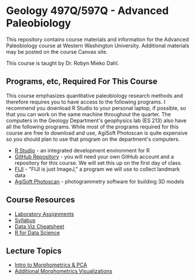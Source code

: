 # Geology 497Q/597Q - Advanced Paleobiology

This repository contains course materials and information for the Advanced Paleobiology course at Western Washington University. Additional materials may be posted on the course Canvas site. 

This course is taught by Dr. Robyn Mieko Dahl. 

## Programs, etc, Required For This Course

This course emphasizes quantitative paleobiology research methods and therefore requires you to have access to the following programs. I recommend you download R Studio to your personal laptop, if possible, so that you can work on the same machine throughout the quarter. The computers in the Geology Department's geophysics lab (ES 213) also have all the following programs. While most of the programs required for this course are free to download and use, AgiSoft Photoscan is quite expensive so you should plan to use that program on the department's computers.

+ [R Studio](https://www.rstudio.com) - an integrated development environment for R
+ [GitHub Repository](https://github.com) - you will need your own GitHub account and a repository for this course. We will set this up on the first day of class.
+ [FIJI](https://fiji.sc) - "FIJI is just ImageJ," a program we will use to collect landmark data
+ [AgiSoft Photoscan](http://www.agisoft.com) - photogrammetry software for building 3D models

## Course Resources

+ [Laboratory Assignments](/Labs/Labs.md)
+ [Syllabus](Syllabus_Winter2019.pdf)
+ [Data Viz Cheatsheet](https://github.com/rstudio/cheatsheets/blob/master/data-visualization-2.1.pdf)
+ [R for Data Science](https://r4ds.had.co.nz)

## Lecture Topics

+ [Intro to Morphometrics & PCA](Lectures/faces.md)
+ [Additional Morphometrics Visualizations](/Lectures/Morpho2.md)
